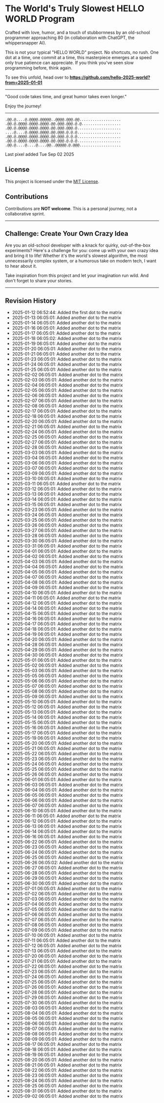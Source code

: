 # The World's Truly Slowest HELLO WORLD Program

Crafted with love, humor, and a touch of stubbornness by an old-school programmer approaching 80 (in collaboration with ChatGPT, the whippersnapper AI).

This is not your typical "HELLO WORLD" project. No shortcuts, no rush. One dot at a time, one commit at a time, this masterpiece emerges at a speed only true patience can appreciate. If you think you've seen slow programming before, think again.

To see this unfold, head over to **https://github.com/hello-2025-world?from=2025-01-01**

---

"Good code takes time, and great humor takes even longer."

Enjoy the journey!

---
```raw
.@@.@....@.@@@@.@@@@@..@@@@.@@@.@@...................
.@@.@.@@@@.@@@@.@@@@.@@.@@@.@@@.@.@..................
.@@.@.@@@@.@@@@.@@@@.@@.@@@.@@@.@....................
....@....@.@@@@.@@@@.@@.@@@.@.@.@....................
.@@.@.@@@@.@@@@.@@@@.@@.@@@.@.@.@....................
.@@.@.@@@@.@@@@.@@@@.@@.@@@.@.@.@....................
.@@.@....@....@....@@..@@@@@.@.@@@...................
```
Last pixel added Tue Sep 02 2025

## License

This project is licensed under the [MIT License](https://opensource.org/licenses/MIT).

## Contributions

Contributions are **NOT welcome**. This is a personal journey, not a collaborative sprint.

---

## Challenge: Create Your Own Crazy Idea

Are you an old-school developer with a knack for quirky, out-of-the-box experiments? Here's a challenge for you: come up with your own crazy idea and bring it to life! Whether it's the world's slowest algorithm, the most unnecessarily complex system, or a humorous take on modern tech, I want to hear about it.

Take inspiration from this project and let your imagination run wild. And don't forget to share your stories.

---

## Revision History

- 2025-01-12 06:52:44: Added the first dot to the matrix
- 2025-01-13 06:05:01: Added another dot to the matrix
- 2025-01-14 06:05:01: Added another dot to the matrix
- 2025-01-16 06:05:01: Added another dot to the matrix
- 2025-01-17 06:05:01: Added another dot to the matrix
- 2025-01-18 06:05:02: Added another dot to the matrix
- 2025-01-19 06:05:01: Added another dot to the matrix
- 2025-01-20 06:05:01: Added another dot to the matrix
- 2025-01-21 06:05:01: Added another dot to the matrix
- 2025-01-23 06:05:01: Added another dot to the matrix
- 2025-01-24 06:05:01: Added another dot to the matrix
- 2025-01-25 06:05:01: Added another dot to the matrix
- 2025-02-02 06:05:01: Added another dot to the matrix
- 2025-02-03 06:05:01: Added another dot to the matrix
- 2025-02-04 06:05:01: Added another dot to the matrix
- 2025-02-05 06:05:01: Added another dot to the matrix
- 2025-02-06 06:05:01: Added another dot to the matrix
- 2025-02-07 06:05:01: Added another dot to the matrix
- 2025-02-08 06:05:01: Added another dot to the matrix
- 2025-02-17 06:05:01: Added another dot to the matrix
- 2025-02-18 06:05:01: Added another dot to the matrix
- 2025-02-20 06:05:01: Added another dot to the matrix
- 2025-02-21 06:05:01: Added another dot to the matrix
- 2025-02-24 06:05:01: Added another dot to the matrix
- 2025-02-25 06:05:01: Added another dot to the matrix
- 2025-02-27 06:05:01: Added another dot to the matrix
- 2025-02-28 06:05:01: Added another dot to the matrix
- 2025-03-03 06:05:01: Added another dot to the matrix
- 2025-03-04 06:05:01: Added another dot to the matrix
- 2025-03-06 06:05:01: Added another dot to the matrix
- 2025-03-07 06:05:01: Added another dot to the matrix
- 2025-03-09 06:05:01: Added another dot to the matrix
- 2025-03-10 06:05:01: Added another dot to the matrix
- 2025-03-11 06:05:01: Added another dot to the matrix
- 2025-03-12 06:05:01: Added another dot to the matrix
- 2025-03-13 06:05:01: Added another dot to the matrix
- 2025-03-14 06:05:01: Added another dot to the matrix
- 2025-03-15 06:05:01: Added another dot to the matrix
- 2025-03-23 06:05:01: Added another dot to the matrix
- 2025-03-24 06:05:01: Added another dot to the matrix
- 2025-03-25 06:05:01: Added another dot to the matrix
- 2025-03-26 06:05:01: Added another dot to the matrix
- 2025-03-27 06:05:01: Added another dot to the matrix
- 2025-03-28 06:05:01: Added another dot to the matrix
- 2025-03-30 06:05:01: Added another dot to the matrix
- 2025-03-31 06:05:01: Added another dot to the matrix
- 2025-04-01 06:05:01: Added another dot to the matrix
- 2025-04-02 06:05:01: Added another dot to the matrix
- 2025-04-03 06:05:01: Added another dot to the matrix
- 2025-04-04 06:05:01: Added another dot to the matrix
- 2025-04-05 06:05:01: Added another dot to the matrix
- 2025-04-07 06:05:01: Added another dot to the matrix
- 2025-04-08 06:05:01: Added another dot to the matrix
- 2025-04-09 06:05:01: Added another dot to the matrix
- 2025-04-10 06:05:01: Added another dot to the matrix
- 2025-04-11 06:05:01: Added another dot to the matrix
- 2025-04-12 06:05:01: Added another dot to the matrix
- 2025-04-14 06:05:01: Added another dot to the matrix
- 2025-04-15 06:05:01: Added another dot to the matrix
- 2025-04-16 06:05:01: Added another dot to the matrix
- 2025-04-17 06:05:01: Added another dot to the matrix
- 2025-04-18 06:05:01: Added another dot to the matrix
- 2025-04-19 06:05:01: Added another dot to the matrix
- 2025-04-20 06:05:01: Added another dot to the matrix
- 2025-04-28 06:05:01: Added another dot to the matrix
- 2025-04-29 06:05:01: Added another dot to the matrix
- 2025-04-30 06:05:01: Added another dot to the matrix
- 2025-05-01 06:05:01: Added another dot to the matrix
- 2025-05-02 06:05:01: Added another dot to the matrix
- 2025-05-03 06:05:01: Added another dot to the matrix
- 2025-05-05 06:05:01: Added another dot to the matrix
- 2025-05-06 06:05:01: Added another dot to the matrix
- 2025-05-07 06:05:01: Added another dot to the matrix
- 2025-05-08 06:05:01: Added another dot to the matrix
- 2025-05-09 06:05:01: Added another dot to the matrix
- 2025-05-10 06:05:01: Added another dot to the matrix
- 2025-05-12 06:05:01: Added another dot to the matrix
- 2025-05-13 06:05:01: Added another dot to the matrix
- 2025-05-14 06:05:01: Added another dot to the matrix
- 2025-05-15 06:05:01: Added another dot to the matrix
- 2025-05-16 06:05:01: Added another dot to the matrix
- 2025-05-17 06:05:01: Added another dot to the matrix
- 2025-05-19 06:05:01: Added another dot to the matrix
- 2025-05-20 06:05:01: Added another dot to the matrix
- 2025-05-21 06:05:01: Added another dot to the matrix
- 2025-05-22 06:05:01: Added another dot to the matrix
- 2025-05-23 06:05:01: Added another dot to the matrix
- 2025-05-24 06:05:01: Added another dot to the matrix
- 2025-05-25 06:05:01: Added another dot to the matrix
- 2025-05-26 06:05:01: Added another dot to the matrix
- 2025-06-01 06:05:01: Added another dot to the matrix
- 2025-06-03 06:05:01: Added another dot to the matrix
- 2025-06-04 06:05:01: Added another dot to the matrix
- 2025-06-05 06:05:01: Added another dot to the matrix
- 2025-06-06 06:05:01: Added another dot to the matrix
- 2025-06-07 06:05:01: Added another dot to the matrix
- 2025-06-10 06:05:01: Added another dot to the matrix
- 2025-06-11 06:05:01: Added another dot to the matrix
- 2025-06-12 06:05:01: Added another dot to the matrix
- 2025-06-13 06:05:01: Added another dot to the matrix
- 2025-06-14 06:05:01: Added another dot to the matrix
- 2025-06-16 06:05:01: Added another dot to the matrix
- 2025-06-22 06:05:01: Added another dot to the matrix
- 2025-06-23 06:05:01: Added another dot to the matrix
- 2025-06-24 06:05:01: Added another dot to the matrix
- 2025-06-25 06:05:01: Added another dot to the matrix
- 2025-06-26 06:05:02: Added another dot to the matrix
- 2025-06-27 06:05:01: Added another dot to the matrix
- 2025-06-28 06:05:01: Added another dot to the matrix
- 2025-06-29 06:05:01: Added another dot to the matrix
- 2025-06-30 06:05:01: Added another dot to the matrix
- 2025-07-01 06:05:01: Added another dot to the matrix
- 2025-07-02 06:05:01: Added another dot to the matrix
- 2025-07-03 06:05:01: Added another dot to the matrix
- 2025-07-04 06:05:01: Added another dot to the matrix
- 2025-07-05 06:05:01: Added another dot to the matrix
- 2025-07-06 06:05:01: Added another dot to the matrix
- 2025-07-07 06:05:01: Added another dot to the matrix
- 2025-07-08 06:05:01: Added another dot to the matrix
- 2025-07-09 06:05:01: Added another dot to the matrix
- 2025-07-10 06:05:01: Added another dot to the matrix
- 2025-07-11 06:05:01: Added another dot to the matrix
- 2025-07-12 06:05:01: Added another dot to the matrix
- 2025-07-13 06:05:01: Added another dot to the matrix
- 2025-07-20 06:05:01: Added another dot to the matrix
- 2025-07-21 06:05:01: Added another dot to the matrix
- 2025-07-22 06:05:01: Added another dot to the matrix
- 2025-07-23 06:05:01: Added another dot to the matrix
- 2025-07-24 06:05:01: Added another dot to the matrix
- 2025-07-25 06:05:01: Added another dot to the matrix
- 2025-07-26 06:05:01: Added another dot to the matrix
- 2025-07-28 06:05:01: Added another dot to the matrix
- 2025-07-29 06:05:01: Added another dot to the matrix
- 2025-07-30 06:05:01: Added another dot to the matrix
- 2025-08-03 06:05:01: Added another dot to the matrix
- 2025-08-04 06:05:01: Added another dot to the matrix
- 2025-08-05 06:05:01: Added another dot to the matrix
- 2025-08-06 06:05:01: Added another dot to the matrix
- 2025-08-07 06:05:01: Added another dot to the matrix
- 2025-08-08 06:05:01: Added another dot to the matrix
- 2025-08-09 06:05:01: Added another dot to the matrix
- 2025-08-17 06:05:01: Added another dot to the matrix
- 2025-08-18 06:05:01: Added another dot to the matrix
- 2025-08-19 06:05:01: Added another dot to the matrix
- 2025-08-20 06:05:01: Added another dot to the matrix
- 2025-08-21 06:05:01: Added another dot to the matrix
- 2025-08-22 06:05:01: Added another dot to the matrix
- 2025-08-23 06:05:01: Added another dot to the matrix
- 2025-08-24 06:05:01: Added another dot to the matrix
- 2025-08-25 06:05:01: Added another dot to the matrix
- 2025-08-31 06:05:01: Added another dot to the matrix
- 2025-09-02 06:05:01: Added another dot to the matrix

